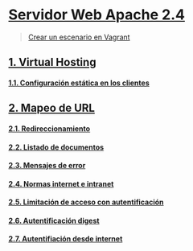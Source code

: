 # [Servidor Web Apache 2.4](https://github.com/PalomaR88/Practica_Apache2/blob/master/Servidor_web_Apache2.md#servidor-web-apache-24)
> [Crear un escenario en Vagrant](https://github.com/PalomaR88/Practica_Apache2/blob/master/Servidor_web_Apache2.md#tarea-1-crea-un-escenario-vagrant-con-una-m%C3%A1quina-con-una-red-p%C3%BAblica-o-utiliza-una-m%C3%A1quina-del-cloud-instala-el-servidor-web-apache2-en-la-m%C3%A1quina-modifica-la-p%C3%A1gina-indexhtml-que-viene-por-defecto-y-accede-a-ella-desde-un-navegador-entrega-una-captura-de-pantalla-accediendo-a-ella)
## [1. Virtual Hosting](https://github.com/PalomaR88/Practica_Apache2/blob/master/Servidor_web_Apache2.md#virtual-hosting)
#### [1.1. Configuración estática en los clientes](https://github.com/PalomaR88/Practica_Apache2/blob/master/Servidor_web_Apache2.md#tarea-2-configura-la-resoluci%C3%B3n-est%C3%A1tica-en-los-clientes-y-muestra-el-acceso-a-cada-una-de-las-p%C3%A1ginas)
## [2. Mapeo de URL](https://github.com/PalomaR88/Practica_Apache2/blob/master/Servidor_web_Apache2.md#mapeo-de-url)
#### [2.1. Redireccionamiento](https://github.com/PalomaR88/Practica_Apache2/blob/master/Servidor_web_Apache2.md#tarea-3-cuando-se-entre-a-la-direcci%C3%B3n-wwwiesgnorg-se-redireccionar%C3%A1-autom%C3%A1ticamente-a-wwwiesgnorgprincipal-donde-se-mostrar%C3%A1-el-mensaje-de-bienvenida-en-el-directorio-principal-no-se-permite-ver-la-lista-de-los-ficheros-no-se-permite-que-se-siga-los-enlaces-simb%C3%B3licos-y-no-se-permite-negociaci%C3%B3n-de-contenido-muestra-al-profesor-el-funcionamiento)
#### [2.2. Listado de documentos](https://github.com/PalomaR88/Practica_Apache2/blob/master/Servidor_web_Apache2.md#tarea-4-si-accedes-a-la-p%C3%A1gina-wwwiesgnorgprincipaldocumentos-se-visualizar%C3%A1n-los-documentos-que-hay-en-srvdoc-por-lo-tanto-se-permitir%C3%A1-el-listado-de-fichero-y-el-seguimiento-de-enlaces-simb%C3%B3licos-siempre-que-sean-a-ficheros-o-directorios-cuyo-due%C3%B1o-sea-el-usuario-muestra-al-profesor-el-funcionamiento)
#### [2.3. Mensajes de error](https://github.com/PalomaR88/Practica_Apache2/blob/master/Servidor_web_Apache2.md#tarea-5-en-todo-el-host-virtual-se-debe-redefinir-los-mensajes-de-error-de-objeto-no-encontrado-y-no-permitido-para-el-ello-se-crearan-dos-ficheros-html-dentro-del-directorio-error-entrega-las-modificaciones-necesarias-en-la-configuraci%C3%B3n-y-una-comprobaci%C3%B3n-del-buen-funcionamiento)
#### [2.4. Normas internet e intranet](https://github.com/PalomaR88/Practica_Apache2/blob/master/Servidor_web_Apache2.md#tarea-6-a%C3%B1ade-al-escenario-vagrant-otra-m%C3%A1quina-conectada-por-una-red-interna-al-servidor-a-la-url-departamentosiesgnorgintranet-s%C3%B3lo-se-debe-tener-acceso-desde-el-cliente-de-la-red-local-y-no-se-pueda-acceder-desde-la-anfitriona-por-la-red-p%C3%BAblica-a-la-url-departamentosiesgnorginternet-sin-embargo-s%C3%B3lo-se-debe-tener-acceso-desde-la-anfitriona-por-la-red-p%C3%BAblica-y-no-desde-la-red-local)
#### [2.5. Limitación de acceso con autentificación](https://github.com/PalomaR88/Practica_Apache2/blob/master/Servidor_web_Apache2.md#tarea-7-autentificaci%C3%B3n-b%C3%A1sica-limita-el-acceso-a-la-url-departamentosiesgnorgsecreto-comprueba-las-cabeceras-de-los-mensajes-http-que-se-intercambian-entre-el-servidor-y-el-cliente-c%C3%B3mo-se-manda-la-contrase%C3%B1a-entre-el-cliente-y-el-servidor-entrega-una-breve-explicaci%C3%B3n-del-ejercicio)
#### [2.6. Autentificación digest](https://github.com/PalomaR88/Practica_Apache2/blob/master/Servidor_web_Apache2.md#tarea-8-c%C3%B3mo-hemos-visto-la-autentificaci%C3%B3n-b%C3%A1sica-no-es-segura-modifica-la-autentificaci%C3%B3n-para-que-sea-del-tipo-digest-y-s%C3%B3lo-sea-accesible-a-los-usuarios-pertenecientes-al-grupo-directivos-comprueba-las-cabeceras-de-los-mensajes-http-que-se-intercambian-entre-el-servidor-y-el-cliente-c%C3%B3mo-funciona-esta-autentificaci%C3%B3n)
#### [2.7. Autentifiación desde internet](https://github.com/PalomaR88/Practica_Apache2/blob/master/Servidor_web_Apache2.md#tarea-9-vamos-a-combinar-el-control-de-acceso-tarea-6-y-la-autentificaci%C3%B3n-tareas-7-y-8-y-vamos-a-configurar-el-virtual-host-para-que-se-comporte-de-la-siguiente-manera-el-acceso-a-la-url-departamentosiesgnorgsecreto-se-hace-forma-directa-desde-la-intranet-desde-la-red-p%C3%BAblica-te-pide-la-autentificaci%C3%B3n-muestra-el-resultado-al-profesor)
## []()
## []()
## []()
## []()
## []()
## []()
## []()

